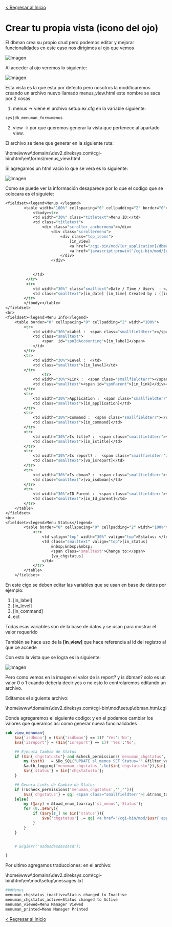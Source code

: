 [< Regresar al Inicio](./README.md)

# Crear tu propia vista (icono del ojo)

El dbman crea su propio crud pero podemos editar y mejorar funcionalidades en este caso nos dirigimos al ojo que vemos

![Imagen](./images/dbman_vista/1.png)

Al acceder al ojo veremos lo siguiente:

![Imagen](./images/dbman_vista/2.png)

Esta vista es la que esta por defecto pero nosotros la modificaremos creando un archivo nuevo llamado menus_view.html este nombre se saca por 2 cosas

1. menus → viene el archivo setup.ex.cfg en la variable siguiente: 
```perl
sys|db_menuman_form=menus
```
2. view → por que queremos generar la vista que pertenece al apartado view.

El archivo se tiene que generar en la siguiente ruta: 

\home\www\domains\dev2.direksys.com\cgi-bin\html\en\forms\menus_view.html

Si agregamos un html vacío lo que se vera es lo siguiente:

![Imagen](./images/dbman_vista/3.png)

Como se puede ver la información desaparece por lo que el codigo que se colocara es el siguiete:


```perl
<fieldset><legend>Menus </legend>
		<table width="100%" cellspacing="0" cellpadding="2" border="0">
			<tbody><tr>
		  	<td width="30%" class="titletext">Menu ID:</td>
		    <td class="titletext">
				<div class="scroller_anchormenu"></div> 
					<div class="scrollermenu">
						<div class="top_icons">
							[in_view]
					    	<a href="/cgi-bin/mod/[ur_application]/dbman?cmd=[in_cmd]&amp;modify=[in_view]"><img border="0" alt="" title="Edit" src="/sitimages/default/b_edit.gif"></a> &nbsp;
							<a href="javascript:prnwin('/cgi-bin/mod/[ur_application]/dbman?cmd=[in_cmd]&amp;search=Print&amp;toprint=[in_view]')"><img border="0" alt="" title="Print" src="/sitimages//default/b_print.gif"></a> &nbsp;
						</div>
					</div>
				

			</td>
		 </tr>
		 <tr>
			<td width="30%" class="smalltext">Date / Time / Users  : </td>
			<td class="smalltext">[in_date] [in_time] Created by : ([in_id_admin_users]) [in_admin_users.firstname] [in_admin_users.lastname]</td>
		</tr>		
		</tbody></table>
</fieldset>
<br>
<fieldset><legend>Menu Info</legend>
	<table border="0" cellspacing="0" cellpadding="2" width="100%">
		<tr>
			<td width="30%">Label :  <span class="smallfieldterr"></span></td>
			<td class="smalltext">
				<span  id="spnIdAccounting">[in_label]</span>
			</td>
		</tr>
		<tr>
			<td width="30%">Level :  </td>
			<td class="smalltext">[in_level]</td>
		</tr>
				<tr>
			<td width="30%">Link :  <span class="smallfieldterr"></span></td>
			<td class="smalltext"><span id="spnParent">[in_link]</div></td>
		</tr>
		<tr>
			<td width="30%">Application :  <span class="smallfieldterr"></span></td>
			<td class="smalltext">[in_application]</td>
		</tr>
		<tr>
			<td width="30%">Command :  <span class="smallfieldterr"></span></td>
			<td class="smalltext">[in_command]</td>
		</tr>
		<tr>
			<td width="30%">Is title? :  <span class="smallfieldterr"></span></td>
			<td class="smalltext">[in_istitle]</td>	
		</tr>
		<tr>
			<td width="30%">Is report? :  <span class="smallfieldterr"></span></td>
			<td class="smalltext">[va_isreport]</td>	
		</tr>
		<tr>
			<td width="30%">Is dbman? :  <span class="smallfieldterr"></span></td>
			<td class="smalltext">[va_isdbman]</td>	
		</tr>
		<tr>
			<td width="30%">ID Parent :  <span class="smallfieldterr"></span></td>
			<td class="smalltext">[in_Id_parent]</td>
		</tr>
	</table>
</fieldset>
<br>
<fieldset><legend>Menu Status</legend>
		<table border="0" cellspacing="0" cellpadding="2" width="100%">
		 	<tr>
				<td valign="top" width="30%" valign="top">Estatus: </td> 
				<td class="smalltext" valign="top">[in_status]
					&nbsp;&nbsp;&nbsp; 
					<span class='smalltext'>Change to:</span>
					[va_chgstatus]
				</td>
			</tr>
  		</table>
	</fieldset>
```

En este cigo se deben editar las variables que se usan en base de datos por ejemplo:

1. [in_label]
2. [in_level]
3. [in_command]
4. ect

Todas esas variables son de la base de datos y se usan para mostrar el valor requerido

También se hace uso de la **[in_view]** que hace referencia al id del registro al que ce accede

Con esto la vista que se logra es la siguiente:

![Imagen](./images/dbman_vista/4.png)

Pero como vemos en la imagen el valor de is report? y is dbman? solo es un valor 0 o 1 cuando debería decir yes o no esto lo controlaremos editando un archivo.

Editamos el siguiente archivo: 

\home\www\domains\dev2.direksys.com\cgi-bin\mod\setup\dbman.html.cgi

Donde agregaremos el siguiente codigo:  y en el podemos cambiar los valores que queramos asi como generar nueva funcinalidades

```perl
sub view_menuman{
	$va{'isdbman'} = ($in{'isdbman'} == 1)? 'Yes':'No';
	$va{'isreport'} = ($in{'isreport'} == 1)? 'Yes':'No';

	## Ejecuta Cambio de Status
	if ($in{'chgstatusto'} and &check_permissions('menuman_chgstatus','','')){
		my ($sth)	= &Do_SQL("UPDATE sl_menus SET Status='".&filter_values($in{'chgstatusto'})."' WHERE ID_menus='$in{'id_menus'}' LIMIT 1;");
		&auth_logging('menuman_chgstatus_'.lc($in{'chgstatusto'}),$in{'id_menus'});
		$in{'status'} = $in{'chgstatusto'};
	}

	## Genera Links de Cambio de Status
	if (!&check_permissions('menuman_chgstatus','','')){
		$va{'chgstatus'} = qq| <span class="smallfieldterr">|.&trans_txt('unauth_action').qq|</span>|;
	}else{
		my (@ary) = &load_enum_toarray('sl_menus','Status');
		for (0..$#ary){
			if ($ary[$_] ne $in{'status'}){
				$va{'chgstatus'} .= qq| <a href="/cgi-bin/mod/$usr{'application'}/dbman?cmd=[in_cmd]&view=$in{'view'}&chgstatusto=$ary[$_]">$ary[$_]</a> &nbsp;&nbsp;&nbsp;|;
			}
		}
	}


	# &cgierr('asdasdasdasdasd');

}
```

Por ultimo agregamos traducciones: en el archivo:

\home\www\domains\dev2.direksys.com\cgi-bin\html\en\mod\setup\messages.txt

```perl
###Menus
menuman_chgstatus_inactive=Status changed to Inactive
menuman_chgstatus_active=Status changed to Active
menuman_viewed=Menu Manager Viewed
menuman_printed=Menu Manager Printed
```

[< Regresar al Inicio](./README.md)